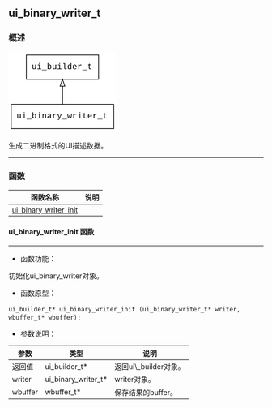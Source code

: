 ## ui\_binary\_writer\_t
### 概述
![image](images/ui_binary_writer_t_0.png)


 生成二进制格式的UI描述数据。


----------------------------------
### 函数
<p id="ui_binary_writer_t_methods">

| 函数名称 | 说明 | 
| -------- | ------------ | 
| <a href="#ui_binary_writer_t_ui_binary_writer_init">ui\_binary\_writer\_init</a> |  |
#### ui\_binary\_writer\_init 函数
-----------------------

* 函数功能：

> <p id="ui_binary_writer_t_ui_binary_writer_init">
 初始化ui\_binary\_writer对象。




* 函数原型：

```
ui_builder_t* ui_binary_writer_init (ui_binary_writer_t* writer, wbuffer_t* wbuffer);
```

* 参数说明：

| 参数 | 类型 | 说明 |
| -------- | ----- | --------- |
| 返回值 | ui\_builder\_t* | 返回ui\\_builder对象。 |
| writer | ui\_binary\_writer\_t* | writer对象。 |
| wbuffer | wbuffer\_t* | 保存结果的buffer。 |
